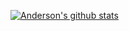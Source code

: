 [![Anderson's github stats](https://github-readme-stats.vercel.app/api?username=andersonlima07&show_icons=true&theme=default)](https://github.com/andersonlima07/)
